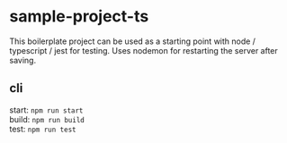 # sample-project-ts

This boilerplate project can be used as a starting point with node / typescript / jest for testing. Uses nodemon for restarting the server after saving.

## cli
start: `npm run start` <br>
build: `npm run build` <br>
test:  `npm run test`
